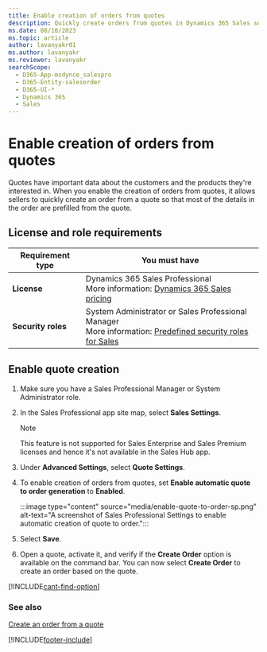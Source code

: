 ```yaml
---
title: Enable creation of orders from quotes
description: Quickly create orders from quotes in Dynamics 365 Sales so the relevant data is populated from the quote.
ms.date: 08/10/2023
ms.topic: article
author: lavanyakr01
ms.author: lavanyakr
ms.reviewer: lavanyakr
searchScope: 
  - D365-App-msdynce_salespro
  - D365-Entity-salesorder
  - D365-UI-*
  - Dynamics 365
  - Sales
---
```


# Enable creation of orders from quotes

Quotes have important data about the customers and the products they're interested in. When you enable the creation of orders from quotes, it allows sellers to quickly create an order from a quote so that most of the details in the order are prefilled from the quote.  

## License and role requirements

| Requirement type | You must have |  
|-----------------------|---------|
| **License** | Dynamics 365 Sales Professional <br>More information: [Dynamics 365 Sales pricing](https://dynamics.microsoft.com/sales/pricing/) |
| **Security roles** | System Administrator or Sales Professional Manager <br>  More information: [Predefined security roles for Sales](security-roles-for-sales.md)|

## Enable quote creation

1. Make sure you have a Sales Professional Manager or System Administrator role.

2. In the Sales Professional app site map, select **Sales Settings**.
    > [!NOTE]
    > This feature is not supported for Sales Enterprise and Sales Premium licenses and hence it's not available in the Sales Hub app.

3.  Under **Advanced Settings**, select **Quote Settings**.

4.  To enable creation of orders from quotes, set **Enable automatic quote to order generation** to **Enabled**.

    :::image type="content" source="media/enable-quote-to-order-sp.png" alt-text="A screenshot of Sales Professional Settings to enable automatic creation of quote to order.":::

6.  Select **Save**. 
7.  Open a quote, activate it, and verify if the **Create Order** option is available on the command bar. You can now select **Create Order** to create an order based on the quote. 

[!INCLUDE[cant-find-option](../includes/cant-find-option.md)] 

### See also

[Create an order from a quote](create-edit-order-sales.md#create-an-order-from-a-quote)

[!INCLUDE[footer-include](../includes/footer-banner.md)]
